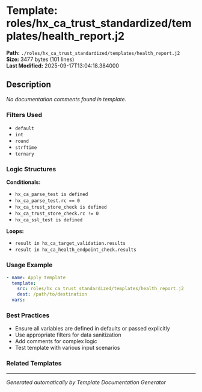 # Template: roles/hx_ca_trust_standardized/templates/health_report.j2

**Path:** `./roles/hx_ca_trust_standardized/templates/health_report.j2`  
**Size:** 3477 bytes (101 lines)  
**Last Modified:** 2025-09-17T13:04:18.384000

## Description

*No documentation comments found in template.*

### Filters Used

- `default`
- `int`
- `round`
- `strftime`
- `ternary`

### Logic Structures

**Conditionals:**
- `hx_ca_parse_test is defined`
- `hx_ca_parse_test.rc == 0`
- `hx_ca_trust_store_check is defined`
- `hx_ca_trust_store_check.rc != 0`
- `hx_ca_ssl_test is defined`

**Loops:**
- `result in hx_ca_target_validation.results`
- `result in hx_ca_health_endpoint_check.results`

### Usage Example

```yaml
- name: Apply template
  template:
    src: roles/hx_ca_trust_standardized/templates/health_report.j2
    dest: /path/to/destination
  vars:
```

### Best Practices

- Ensure all variables are defined in defaults or passed explicitly
- Use appropriate filters for data sanitization
- Add comments for complex logic
- Test template with various input scenarios

### Related Templates


---
*Generated automatically by Template Documentation Generator*
